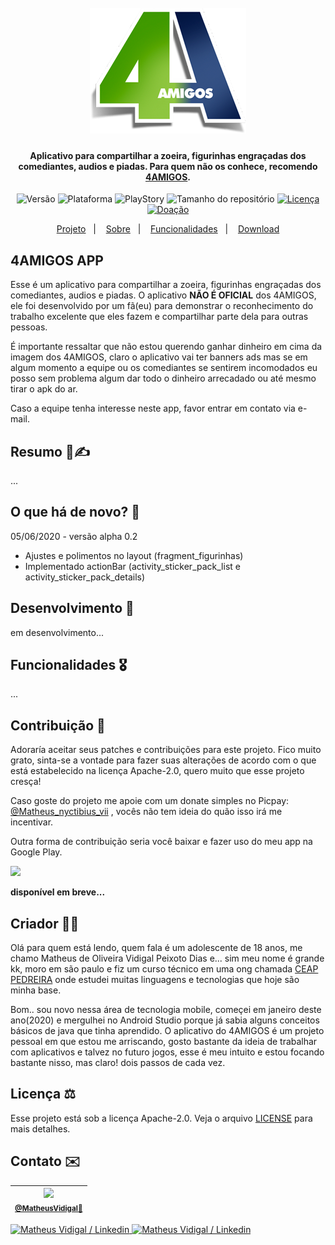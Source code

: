 <h1 align="center">
  <br>
    <a href="https://www.youtube.com/channel/UCYM04a9yva0wMQ7bPlii4rg">
      <img src="images/b_logo_4_amigos.png" width="250">
    </a>
  <!--<br>4AMIGOS<br>-->
</h1>
<h4 align="center">Aplicativo para compartilhar a zoeira, figurinhas engraçadas dos comediantes, audios e piadas. Para quem não os conhece, recomendo <a href="https://www.youtube.com/channel/UCYM04a9yva0wMQ7bPlii4rg" target="_blank">4AMIGOS</a>.</h4>
<p align="center">

  <img alt="Versão" src="https://img.shields.io/static/v1?label=Version&message=alpha 0.2&color=greeen&labelColor=000000">

  <img alt="Plataforma" src="https://img.shields.io/static/v1?label=Platform&message=Android&color=greeen&labelColor=000000">

  <img alt="PlayStory" src="https://img.shields.io/static/v1?label=App&message=No published&color=greeen&labelColor=000000">

  <img alt="Tamanho do repositório" src="https://img.shields.io/github/repo-size/NyctibiusVII/Sistema-de-seguranca-a-laser?color=darkblue&labelColor=000000">
  
  <a href="https://github.com/NyctibiusVII/4AMIGOS-app/blob/master/LICENSE">
    <img alt="Licença" src="https://img.shields.io/static/v1?label=License&message=Apache-2.0&color=darkblue&labelColor=000000">
  </a>
  
  <a href="https://picpay.me/Matheus_nyctibius_vii">
    <img alt="Doação" src="https://img.shields.io/static/v1?label=$&message=Donate&color=ff69b4&labelColor=000000">
  </a>
</p>
<p align="center">
  <a href="#4amigos-app">Projeto</a>&nbsp;&nbsp;&nbsp;|&nbsp;&nbsp;&nbsp;
  <a href="#resumo-%EF%B8%8F">Sobre</a>&nbsp;&nbsp;&nbsp;|&nbsp;&nbsp;&nbsp;
  <a href="#funcionalidades-%EF%B8%8F">Funcionalidades</a>&nbsp;&nbsp;&nbsp;|&nbsp;&nbsp;&nbsp;
  <a href="">Download</a>
</p>

## 4AMIGOS APP
Esse é um aplicativo para compartilhar a zoeira, figurinhas engraçadas dos comediantes, audios e piadas.
O aplicativo **NÃO É OFICIAL** dos 4AMIGOS, ele foi desenvolvido por um fã(eu) para demonstrar o reconhecimento do trabalho excelente que eles fazem e compartilhar parte dela para outras pessoas.

É importante ressaltar que não estou querendo ganhar dinheiro em cima da imagem dos 4AMIGOS, claro o aplicativo vai ter banners ads mas se em algum momento a equipe ou os comediantes se sentirem incomodados eu posso sem problema algum dar todo o dinheiro arrecadado ou até mesmo tirar o apk do ar.

Caso a equipe tenha interesse neste app, favor entrar em contato via e-mail.

## Resumo 📃✍️
...

## O que há de novo? 🤔
05/06/2020 - versão alpha 0.2
- Ajustes e polimentos no layout (fragment_figurinhas)
- Implementado actionBar (activity_sticker_pack_list e activity_sticker_pack_details)

## Desenvolvimento 🔨
em desenvolvimento...

## Funcionalidades 🎖️
...

## Contribuição 💭
Adoraría aceitar seus patches e contribuições para este projeto. Fico muito grato, sinta-se a vontade para fazer suas alterações de acordo com o que está estabelecido na licença Apache-2.0, quero muito que esse projeto cresça!

Caso goste do projeto me apoie com um donate simples no Picpay: <a href="https://picpay.me/Matheus_nyctibius_vii">@Matheus_nyctibius_vii</a> , vocês não tem ideia do quão isso irá me incentivar. 

Outra forma de contribuição seria você baixar e fazer uso do meu app na Google Play.

<a href="">
	<img src="https://user-images.githubusercontent.com/52816125/81919299-0d682a80-95ae-11ea-9616-29ef04d36769.png" width="160">
</a>

**disponível em breve...**

## Criador 👨‍💻
Olá para quem está lendo, quem fala é um adolescente de 18 anos, me chamo Matheus de Oliveira Vidigal Peixoto Dias e... sim meu nome é grande kk, moro em são paulo e fiz um curso técnico em uma ong chamada [CEAP PEDREIRA](https://pedreira.org/) onde estudei muitas linguagens e tecnologias que hoje são minha base. 

Bom.. sou novo nessa área de tecnologia mobile, começei em janeiro deste ano(2020) e mergulhei no Android Studio porque já sabia alguns conceitos básicos de java que tinha aprendido. O aplicativo do 4AMIGOS é um projeto pessoal em que estou me arriscando, gosto bastante da ideia de trabalhar com aplicativos e talvez no futuro jogos, esse é meu intuito e estou focando bastante nisso, mas claro! dois passos de cada vez.

## Licença ⚖️
Esse projeto está sob a licença Apache-2.0. Veja o arquivo [LICENSE](https://github.com/NyctibiusVII/4AMIGOS-app/blob/master/LICENSE) para mais detalhes.

## Contato ✉️
| <img src="https://user-images.githubusercontent.com/52816125/90341686-05b68880-dfd8-11ea-969c-70c9ce9d0278.jpg" width=100><br><sub><a href="https://www.instagram.com/nyctibius_vii/?hl=pt-br">@MatheusVidigal🦊</a></sub> |
| :---: |

<p align="left">	
   <a href="https://www.linkedin.com/in/matheus-vidigal-nyctibiusvii/">
      <img alt="Matheus Vidigal / Linkedin" src="https://img.shields.io/badge/-Matheus Vidigal-greeen?style=flat&logo=Linkedin&logoColor=white" />
   </a>
   <a href="https://mail.google.com/mail/u/1/#inbox?compose=GTvVlcSGLCKpKJfwPsKKqzXBplKkGtCLvCQcFWdWxCxQFfkHzzjVkgzrMFPBgKBmWFHvrjrCsMqSH">
      <img alt="Matheus Vidigal / Linkedin" src="https://img.shields.io/badge/-Matheus Vidigal-darkblue?style=flat&logo=Gmail&logoColor=white" />
   </a>
</p>